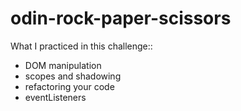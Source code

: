 # odin-rock-paper-scissors
What I practiced in this challenge::
 - DOM manipulation
 - scopes and shadowing
 - refactoring your code
 - eventListeners
